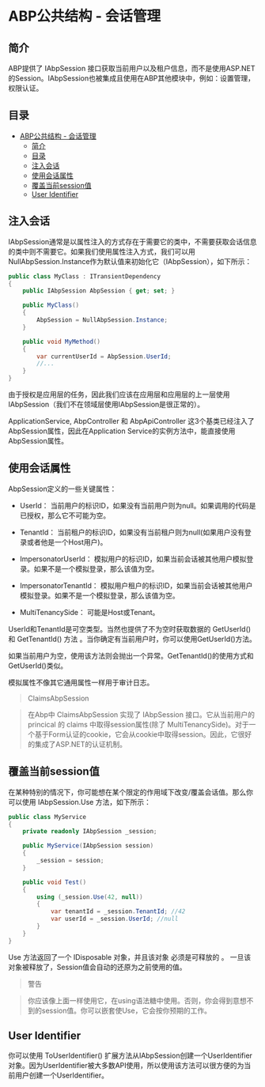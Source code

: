# ABP公共结构 - 会话管理
## 简介
ABP提供了 IAbpSession 接口获取当前用户以及租户信息，而不是使用ASP.NET的Session。IAbpSession也被集成且使用在ABP其他模块中，例如：设置管理，权限认证。

## 目录
<!-- TOC -->

- [ABP公共结构 - 会话管理](#abp%E5%85%AC%E5%85%B1%E7%BB%93%E6%9E%84---%E4%BC%9A%E8%AF%9D%E7%AE%A1%E7%90%86)
    - [简介](#%E7%AE%80%E4%BB%8B)
    - [目录](#%E7%9B%AE%E5%BD%95)
    - [注入会话](#%E6%B3%A8%E5%85%A5%E4%BC%9A%E8%AF%9D)
    - [使用会话属性](#%E4%BD%BF%E7%94%A8%E4%BC%9A%E8%AF%9D%E5%B1%9E%E6%80%A7)
    - [覆盖当前session值](#%E8%A6%86%E7%9B%96%E5%BD%93%E5%89%8Dsession%E5%80%BC)
    - [User Identifier](#user-identifier)

<!-- /TOC -->
## 注入会话
IAbpSession通常是以属性注入的方式存在于需要它的类中，不需要获取会话信息的类中则不需要它。如果我们使用属性注入方式，我们可以用NullAbpSession.Instance作为默认值来初始化它（IAbpSession），如下所示：
```c#
public class MyClass : ITransientDependency
{
    public IAbpSession AbpSession { get; set; }

    public MyClass()
    {
        AbpSession = NullAbpSession.Instance;
    }

    public void MyMethod()
    {
        var currentUserId = AbpSession.UserId;
        //...
    }
}
```

由于授权是应用层的任务，因此我们应该在应用层和应用层的上一层使用IAbpSession（我们不在领域层使用IAbpSession是很正常的）。

ApplicationService, AbpController 和 AbpApiController 这3个基类已经注入了AbpSession属性，因此在Application Service的实例方法中，能直接使用AbpSession属性。

## 使用会话属性
AbpSession定义的一些关键属性：

* UserId： 当前用户的标识ID，如果没有当前用户则为null。如果调用的代码是已授权，那么它不可能为空。

* TenantId： 当前租户的标识ID，如果没有当前租户则为null(如果用户没有登录或者他是一个Host用户)。

* ImpersonatorUserId： 模拟用户的标识ID，如果当前会话被其他用户模拟登录。如果不是一个模拟登录，那么该值为空。

* ImpersonatorTenantId： 模拟用户租户的标识ID，如果当前会话被其他用户模拟登录。如果不是一个模拟登录，那么该值为空。

* MultiTenancySide： 可能是Host或Tenant。

UserId和TenantId是可空类型。当然也提供了不为空时获取数据的 GetUserId() 和 GetTenantId() 方法 。当你确定有当前用户时，你可以使用GetUserId()方法。

如果当前用户为空，使用该方法则会抛出一个异常。GetTenantId()的使用方式和GetUserId()类似。

模拟属性不像其它通用属性一样用于审计日志。

> ClaimsAbpSession

> 在Abp中 ClaimsAbpSession 实现了 IAbpSession 接口。它从当前用户的 princical 的 claims 中取得session属性(除了 MultiTenancySide)。对于一个基于Form认证的cookie，它会从cookie中取得session。因此，它很好的集成了ASP.NET的认证机制。

## 覆盖当前session值

在某种特别的情况下，你可能想在某个限定的作用域下改变/覆盖会话值。那么你可以使用 IAbpSession.Use 方法，如下所示：
```c#
public class MyService
{
    private readonly IAbpSession _session;

    public MyService(IAbpSession session)
    {
        _session = session;
    }

    public void Test()
    {
        using (_session.Use(42, null))
        {
            var tenantId = _session.TenantId; //42
            var userId = _session.UserId; //null
        }
    }
}
```
Use 方法返回了一个 IDisposable 对象，并且该对象 必须是可释放的 。 一旦该对象被释放了，Session值会自动的还原为之前使用的值。
> 警告

> 你应该像上面一样使用它，在using语法糖中使用。否则，你会得到意想不到的session值。你可以嵌套使Use，它会按你预期的工作。

## User Identifier
你可以使用 ToUserIdentifier() 扩展方法从IAbpSession创建一个UserIdentifier对象。因为UserIdentifier被大多数API使用，所以使用该方法可以很方便的为当前用户创建一个UserIdentifier。